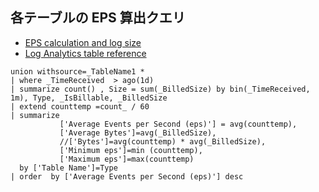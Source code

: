 ## 各テーブルの EPS 算出クエリ
* [EPS calculation and log size](https://techcommunity.microsoft.com/t5/microsoft-sentinel/eps-calculation-and-log-size/m-p/2007929)
* [Log Analytics table reference](https://learn.microsoft.com/en-us/azure/azure-monitor/reference/tables/tables-category?WT.mc_id=facebook&fbclid=IwAR26Pudzbd9p6Ow02A7cfmYzor5EFZg_Zn6TLz0eIN4CG_HVKJogn_muI7w)

```kql
union withsource=_TableName1 *
| where _TimeReceived  > ago(1d)
| summarize count() , Size = sum(_BilledSize) by bin(_TimeReceived, 1m), Type, _IsBillable, _BilledSize
| extend counttemp =count_ / 60
| summarize 
           ['Average Events per Second (eps)'] = avg(counttemp),
           ['Average Bytes']=avg(_BilledSize),
           //['Bytes']=avg(counttemp) * avg(_BilledSize),
           ['Minimum eps']=min (counttemp),
           ['Maximum eps']=max(counttemp)
  by ['Table Name']=Type
| order  by ['Average Events per Second (eps)'] desc
```